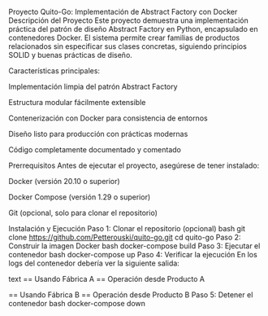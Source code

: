 Proyecto Quito-Go: Implementación de Abstract Factory con Docker
Descripción del Proyecto
Este proyecto demuestra una implementación práctica del patrón de diseño Abstract Factory en Python, encapsulado en contenedores Docker. El sistema permite crear familias de productos relacionados sin especificar sus clases concretas, siguiendo principios SOLID y buenas prácticas de diseño.

Características principales:

Implementación limpia del patrón Abstract Factory

Estructura modular fácilmente extensible

Contenerización con Docker para consistencia de entornos

Diseño listo para producción con prácticas modernas

Código completamente documentado y comentado

Prerrequisitos
Antes de ejecutar el proyecto, asegúrese de tener instalado:

Docker (versión 20.10 o superior)

Docker Compose (versión 1.29 o superior)

Git (opcional, solo para clonar el repositorio)

Instalación y Ejecución
Paso 1: Clonar el repositorio (opcional)
bash
git clone https://github.com/Petterouski/quito-go.git
cd quito-go
Paso 2: Construir la imagen Docker
bash
docker-compose build
Paso 3: Ejecutar el contenedor
bash
docker-compose up
Paso 4: Verificar la ejecución
En los logs del contenedor debería ver la siguiente salida:

text
== Usando Fábrica A ==
Operación desde Producto A

== Usando Fábrica B ==
Operación desde Producto B
Paso 5: Detener el contenedor
bash
docker-compose down